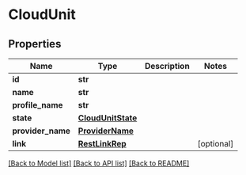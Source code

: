 # CloudUnit

## Properties
Name | Type | Description | Notes
------------ | ------------- | ------------- | -------------
**id** | **str** |  | 
**name** | **str** |  | 
**profile_name** | **str** |  | 
**state** | [**CloudUnitState**](CloudUnitState.md) |  | 
**provider_name** | [**ProviderName**](ProviderName.md) |  | 
**link** | [**RestLinkRep**](RestLinkRep.md) |  | [optional] 

[[Back to Model list]](../README.md#documentation-for-models) [[Back to API list]](../README.md#documentation-for-api-endpoints) [[Back to README]](../README.md)


